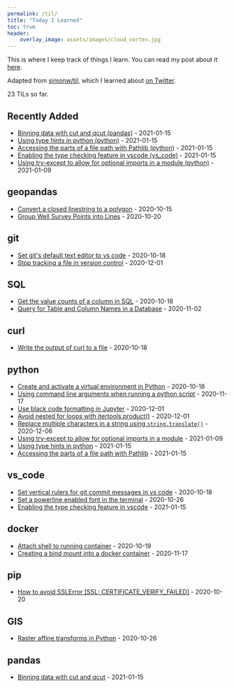 ```yaml
---
permalink: /til/
title: "Today I Learned"
toc: true
header:
    overlay_image: assets/images/cloud_vortex.jpg
---
```




This is where I keep track of things I learn. You can read my post about it [here]('/blog/til').

Adapted from [simonw/til](https://github.com/simonw/til), which I learned about [on Twitter](https://twitter.com/vboykis/status/1312024421964578822?s=20).

<!-- count starts -->23<!-- count ends --> TILs so far.

<!-- index starts -->
## Recently Added

* [Binning data with cut and qcut (pandas)](/til/pandas/binning-data) - 2021-01-15
* [Using type hints in python (python)](/til/python/type-hinting) - 2021-01-15
* [Accessing the parts of a file path with Pathlib (python)](/til/python/path-parts-in-pathlib) - 2021-01-15
* [Enabling the type checking feature in vscode (vs_code)](/til/vs_code/pylance-type-checking) - 2021-01-15
* [Using try-except to allow for optional imports in a module (python)](/til/python/optional-imports) - 2021-01-09
## geopandas

* [Convert a closed linestring to a polygon](/til/geopandas/close-linestring-polygon) - 2020-10-15
* [Group Well Survey Points into Lines](/til/geopandas/group-points-to-lines) - 2020-10-20

## git

* [Set git's default text editor to vs code](/til/git/set-default-editor) - 2020-10-18
* [Stop tracking a file in version control](/til/git/remove-file-from-tracking) - 2020-12-01

## SQL

* [Get the value counts of a column in SQL](/til/SQL/value-counts-of-a-column) - 2020-10-18
* [Query for Table and Column Names in a Database](/til/SQL/query-tables-and-columns) - 2020-11-02

## curl

* [Write the output of curl to a file](/til/curl/curl-write-to-file) - 2020-10-18

## python

* [Create and activate a virtual environment in Python](/til/python/create-and-activate-venv) - 2020-10-18
* [Using command line arguments when running a python script](/til/python/python-comand-line-arguments) - 2020-11-17
* [Use black code formatting in Jupyter](/til/python/black-code-formatting-in-jupyter) - 2020-12-01
* [Avoid nested for loops with itertools.product()](/til/python/itertools-product) - 2020-12-01
* [Replace multiple characters in a string using `string.translate()`](/til/python/string-translate) - 2020-12-06
* [Using try-except to allow for optional imports in a module](/til/python/optional-imports) - 2021-01-09
* [Using type hints in python](/til/python/type-hinting) - 2021-01-15
* [Accessing the parts of a file path with Pathlib](/til/python/path-parts-in-pathlib) - 2021-01-15

## vs_code

* [Set vertical rulers for git commit messages in vs code](/til/vs_code/vertical-rulers-for-git-commit-messages) - 2020-10-18
* [Set a powerline enabled font in the terminal](/til/vs_code/powerline-font-terminal) - 2020-10-26
* [Enabling the type checking feature in vscode](/til/vs_code/pylance-type-checking) - 2021-01-15

## docker

* [Attach shell to running container](/til/docker/attach-shell-to-running-container) - 2020-10-19
* [Creating a bind mount into a docker container](/til/docker/bind-mounts) - 2020-11-17

## pip

* [How to avoid SSLError [SSL: CERTIFICATE_VERIFY_FAILED]](/til/pip/SSL-verify) - 2020-10-20

## GIS

* [Raster affine transforms in Python](/til/GIS/raster-affine-transforms) - 2020-10-26

## pandas

* [Binning data with cut and qcut](/til/pandas/binning-data) - 2021-01-15
<!-- index ends -->
